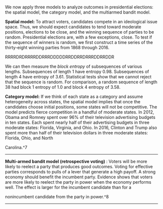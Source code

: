 We now apply three models to analyze outcomes in presidential elections: the spatial model, the category model, and the multiarmed bandit model. 

**Spatial model:** To attract voters, candidates compete in an ideological issue space. Thus, we should expect candidates to tend toward moderate positions, elections to be close, and the winning sequence of parties to be random. Presidential elections are, with a few exceptions, close. To test if the sequence of winners is random, we first construct a time series of the thirty-eight winning parties from 1868 through 2016. 

 RRRRDRDRRRRDDRRRDDDDDRRDDRRDRRRDDRRDDR 

We can then measure the _block entropy_ of subsequences of various lengths. Subsequences of length 1 have entropy 0.98. Subsequences of length 4 have entropy of 3.61. Statistical tests show that we cannot reject that the sequence is random. For comparison, a random sequence of length 38 had block 1 entropy of 1.0 and block 4 entropy of 3.58. 

**Category model:** If we think of each state as a category and assume heterogeneity across states, the spatial model implies that once the candidates choose initial positions, some states will not be competitive. The model predicts fierce competition in a handful of moderate states. In 2012, Obama and Romney spent over 96% of their television advertising budgets in ten states. Each spent nearly half of their advertising budgets in three moderate states: Florida, Virginia, and Ohio. In 2016, Clinton and Trump also spent more than half of their television dollars in three moderate states: Florida, Ohio, and North 

Carolina.^7 

---

**Multi-armed bandit model (retrospective voting)** : Voters will be more likely to reelect a party that produces good outcomes. Voting for effective parties corresponds to pulls of a lever that generate a high payoff. A strong economy should benefit the incumbent party. Evidence shows that voters are more likely to reelect the party in power when the economy performs well. The effect is larger for the incumbent candidate than for a 

nonincumbent candidate from the party in power.^8 

---